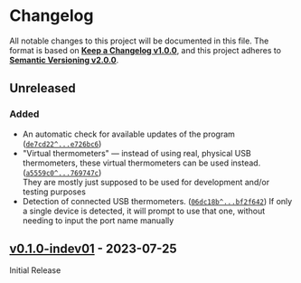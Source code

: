 <!--
  Copyright (c) 2023 Michael Federczuk
  SPDX-License-Identifier: CC-BY-SA-4.0
-->

<!-- markdownlint-disable no-duplicate-heading -->

# Changelog #

All notable changes to this project will be documented in this file.
The format is based on [**Keep a Changelog v1.0.0**](https://keepachangelog.com/en/1.0.0/),
and this project adheres to [**Semantic Versioning v2.0.0**](https://semver.org/spec/v2.0.0.html).

## Unreleased ##

### Added ###

* An automatic check for available updates of the program ([`de7cd22^...e726bc6`])
* "Virtual thermometers" — instead of using real, physical USB thermometers, these virtual thermometers can be used
  instead. ([`a5559c0^...769747c`])  
  They are mostly just supposed to be used for development and/or testing purposes
* Detection of connected USB thermometers. ([`06dc18b^...bf2f642`])
  If only a single device is detected, it will prompt to use that one, without needing to input the port name manually

[`de7cd22^...e726bc6`]: <https://github.com/mfederczuk/usbtemp-server/compare/de7cd2206cf4ba4c20d12c5551eb44eb72dc1d1c%5E...e726bc6f83f6dc9d70d6e961dfa0e0c88b0c78fa>
[`a5559c0^...769747c`]: <https://github.com/mfederczuk/usbtemp-server/compare/a5559c0f0263ead04211426f0c6581f6e07d7b0f%5E...769747cbea205aabd03c26416adff07ea5f85cfa>
[`06dc18b^...bf2f642`]: <https://github.com/mfederczuk/usbtemp-server/compare/06dc18b021441324169382b15f37dc6393b32a55%5E...bf2f642b95217fde9f90df237feceae6617edd2f>

## [v0.1.0-indev01] - 2023-07-25 ##

[v0.1.0-indev01]: https://github.com/mfederczuk/usbtemp-server/releases/tag/v0.1.0-indev01

Initial Release
